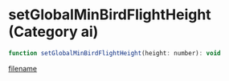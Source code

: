 # setGlobalMinBirdFlightHeight (Category ai)

```js
function setGlobalMinBirdFlightHeight(height: number): void
```

[filename](setGlobalMinBirdFlightHeight_m.md ':include')